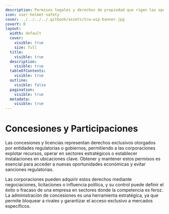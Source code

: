 ```yaml
---
description: Permisos legales y derechos de propiedad que rigen las operaciones.
icon: user-helmet-safety
cover: ../../../../.gitbook/assets/tcw-wip-banner.jpg
coverY: 0
layout:
  width: default
  cover:
    visible: true
    size: full
  title:
    visible: true
  description:
    visible: true
  tableOfContents:
    visible: true
  outline:
    visible: false
  pagination:
    visible: true
  metadata:
    visible: true
---
```


# Concesiones y Participaciones

Las concesiones y licencias representan derechos exclusivos otorgados por entidades regulatorias o gobiernos, permitiendo a las corporaciones explotar recursos, operar en sectores estratégicos o establecer instalaciones en ubicaciones clave. Obtener y mantener estos permisos es esencial para acceder a nuevas oportunidades económicas y evitar sanciones regulatorias.

Las corporaciones pueden adquirir estos derechos mediante negociaciones, licitaciones o influencia política, y su control puede definir el éxito o fracaso de una empresa en sectores donde la competencia es feroz. La administración de concesiones es una herramienta estratégica, ya que permite bloquear a rivales y garantizar el acceso exclusivo a mercados específicos.
